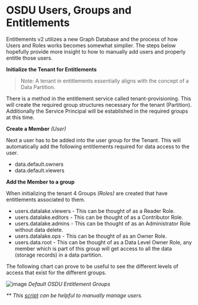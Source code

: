 # OSDU Users, Groups and Entitlements

Entitlements v2 utilizes a new Graph Database and the process of how Users and Roles works becomes somewhat simplier. The steps below hopefully provide more insight to how to manually add users and properly entitle those users.

__Initialize the Tenant for Entitlements__
> Note: A tenant in entitlements essentially aligns with the concept of a Data Partition.

There is a method in the entitlement service called tenant-provisioning.  This will create the required group structures necessary for the tenant (Partition).  Additionally the Service Principal will be established in the required groups at this time.

__Create a Member__ _(User)_

Next a user has to be added into the user group for the Tenant.  This will automatically add the following entitlements required for data access to the user.

  - data.default.owners
  - data.default.viewers

__Add the Member to a group__

When initializing the tenant 4 Groups _(Roles)_ are created that have entitlements associated to them.

  - users.datalake.viewers - This can be thought of as a Reader Role.
  - users.datalake.editors - This can be thought of as a Contributor Role.
  - users.datalake.admins - This can be thought of as an Administrator Role without data delete.
  - users.datalake.ops - This can be thought of as an Owner Role.
  - users.data.root - This can be thought of as a Data Level Owner Role, any member which is part of this group will get access to all the data (storage records) in a data partition.


The following chart can prove to be useful to see the different levels of access that exist for the different groups.

![image](images/osdu-entitlement-groups.png)
_Default OSDU Entitlement Groups_


_** This [script](../tools/rest/entitlement_manage.http) can be helpful to manually manage users._
